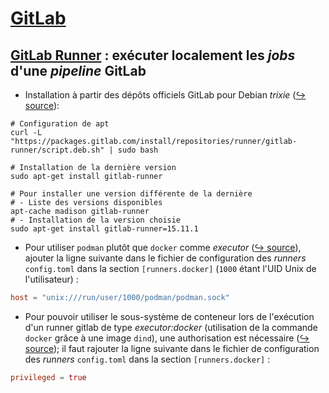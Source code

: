 # [GitLab](https://docs.gitlab.com/)
## [GitLab Runner](https://docs.gitlab.com/runner/) : exécuter localement les _jobs_ d'une _pipeline_ GitLab
- Installation à partir des dépôts officiels GitLab pour Debian _trixie_ ([&#x21aa; source](https://docs.gitlab.com/runner/install/linux-repository.html)):
```shell
# Configuration de apt
curl -L "https://packages.gitlab.com/install/repositories/runner/gitlab-runner/script.deb.sh" | sudo bash
```
```shell
# Installation de la dernière version
sudo apt-get install gitlab-runner
```
```shell
# Pour installer une version différente de la dernière
# - Liste des versions disponibles
apt-cache madison gitlab-runner
# - Installation de la version choisie
sudo apt-get install gitlab-runner=15.11.1
```
- Pour utiliser `podman` plutôt que `docker` comme _executor_ ([&#x21aa; source](https://docs.gitlab.com/runner/executors/docker.html#use-podman-to-run-docker-commands)), ajouter la ligne suivante dans le fichier de configuration des _runners_ `config.toml` dans la section `[runners.docker]` (`1000` étant l'UID Unix de l'utilisateur) :
```toml
host = "unix:///run/user/1000/podman/podman.sock"
```
- Pour pouvoir utiliser le sous-système de conteneur lors de l'exécution d'un runner gitlab de type _executor:docker_ (utilisation de la commande `docker` grâce à une image `dind`), une authorisation est nécessaire ([&#x21aa; source](https://docs.gitlab.com/runner/executors/docker.html#privileged-mode)); il faut rajouter la ligne suivante dans le fichier de configuration des _runners_ `config.toml` dans la section `[runners.docker]` :
```toml
privileged = true
```
